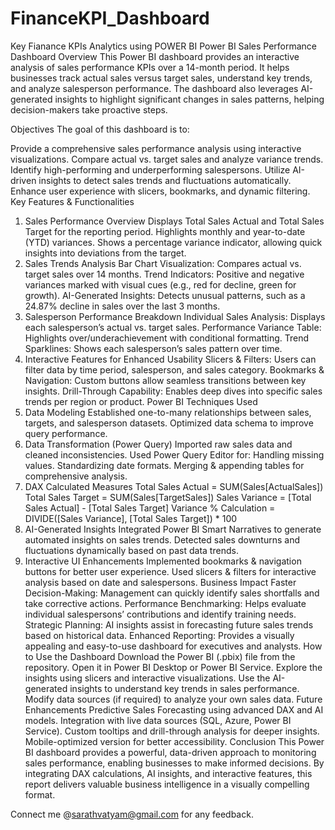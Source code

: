 # FinanceKPI_Dashboard
Key Fianance KPIs Analytics using POWER BI
Power BI Sales Performance Dashboard
Overview
This Power BI dashboard provides an interactive analysis of sales performance KPIs over a 14-month period. It helps businesses track actual sales versus target sales, understand key trends, and analyze salesperson performance. The dashboard also leverages AI-generated insights to highlight significant changes in sales patterns, helping decision-makers take proactive steps.

Objectives
The goal of this dashboard is to:

Provide a comprehensive sales performance analysis using interactive visualizations.
Compare actual vs. target sales and analyze variance trends.
Identify high-performing and underperforming salespersons.
Utilize AI-driven insights to detect sales trends and fluctuations automatically.
Enhance user experience with slicers, bookmarks, and dynamic filtering.
Key Features & Functionalities
1. Sales Performance Overview
Displays Total Sales Actual and Total Sales Target for the reporting period.
Highlights monthly and year-to-date (YTD) variances.
Shows a percentage variance indicator, allowing quick insights into deviations from the target.
2. Sales Trends Analysis
Bar Chart Visualization: Compares actual vs. target sales over 14 months.
Trend Indicators: Positive and negative variances marked with visual cues (e.g., red for decline, green for growth).
AI-Generated Insights: Detects unusual patterns, such as a 24.87% decline in sales over the last 3 months.
3. Salesperson Performance Breakdown
Individual Sales Analysis: Displays each salesperson’s actual vs. target sales.
Performance Variance Table: Highlights over/underachievement with conditional formatting.
Trend Sparklines: Shows each salesperson’s sales pattern over time.
4. Interactive Features for Enhanced Usability
Slicers & Filters: Users can filter data by time period, salesperson, and sales category.
Bookmarks & Navigation: Custom buttons allow seamless transitions between key insights.
Drill-Through Capability: Enables deep dives into specific sales trends per region or product.
Power BI Techniques Used
1. Data Modeling
Established one-to-many relationships between sales, targets, and salesperson datasets.
Optimized data schema to improve query performance.
2. Data Transformation (Power Query)
Imported raw sales data and cleaned inconsistencies.
Used Power Query Editor for:
Handling missing values.
Standardizing date formats.
Merging & appending tables for comprehensive analysis.
3. DAX Calculated Measures
Total Sales Actual = SUM(Sales[ActualSales])
Total Sales Target = SUM(Sales[TargetSales])
Sales Variance = [Total Sales Actual] - [Total Sales Target]
Variance % Calculation = DIVIDE([Sales Variance], [Total Sales Target]) * 100
4. AI-Generated Insights
Integrated Power BI Smart Narratives to generate automated insights on sales trends.
Detected sales downturns and fluctuations dynamically based on past data trends.
5. Interactive UI Enhancements
Implemented bookmarks & navigation buttons for better user experience.
Used slicers & filters for interactive analysis based on date and salespersons.
Business Impact
Faster Decision-Making: Management can quickly identify sales shortfalls and take corrective actions.
Performance Benchmarking: Helps evaluate individual salespersons’ contributions and identify training needs.
Strategic Planning: AI insights assist in forecasting future sales trends based on historical data.
Enhanced Reporting: Provides a visually appealing and easy-to-use dashboard for executives and analysts.
How to Use the Dashboard
Download the Power BI (.pbix) file from the repository.
Open it in Power BI Desktop or Power BI Service.
Explore the insights using slicers and interactive visualizations.
Use the AI-generated insights to understand key trends in sales performance.
Modify data sources (if required) to analyze your own sales data.
Future Enhancements
Predictive Sales Forecasting using advanced DAX and AI models.
Integration with live data sources (SQL, Azure, Power BI Service).
Custom tooltips and drill-through analysis for deeper insights.
Mobile-optimized version for better accessibility.
Conclusion
This Power BI dashboard provides a powerful, data-driven approach to monitoring sales performance, enabling businesses to make informed decisions. By integrating DAX calculations, AI insights, and interactive features, this report delivers valuable business intelligence in a visually compelling format.

Connect me @sarathvatyam@gmail.com for any feedback.

